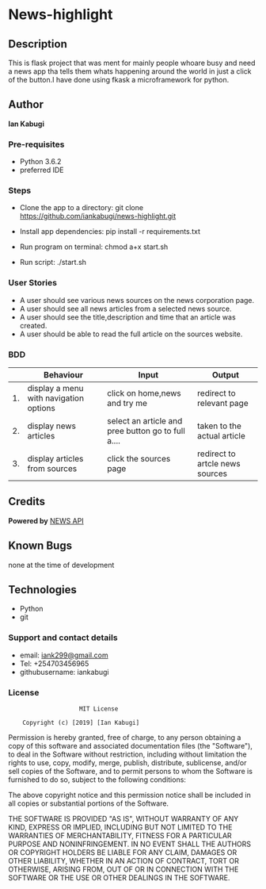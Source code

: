# News-highlight

## Description
 This is flask project that was ment for mainly people whoare busy and need a news app tha tells them whats happening around the world in just a click of the button.I have done using fkask a microframework for python.
## Author

 **Ian Kabugi** 

### Pre-requisites
* Python 3.6.2
* preferred IDE


### Steps
* Clone the app to a directory:
    git clone https://github.com/iankabugi/news-highlight.git

* Install app dependencies:
    pip install -r requirements.txt
* Run program on terminal:
    chmod a+x start.sh
* Run script:
    ./start.sh
### User Stories

* A user should see various news sources on the news corporation page.
* A user should see all news articles from a selected news source.
* A user should see the title,description and time that an article was created.
* A user should be able to read the full article on the sources website.


### BDD
|     | Behaviour    |          Input                  | Output    | 
|------| --------------------|---------------|------------------
|  1. | display a menu with navigation options    | click on home,news and try me     | redirect to relevant page     |
|  2. | display news articles | select an article and pree button go to full a....   | taken to the actual article|
|  3. | display articles from sources   | click the sources page      | redirect to artcle news sources  |


## Credits

**Powered by** [ NEWS API](https://newsapi.org/)

## Known Bugs
  
  none at the time of development

## Technologies

* Python
* git

### Support and contact details

* email: iank299@gmail.com
* Tel: +254703456965
* githubusername: iankabugi

### License

                        MIT License

        Copyright (c) [2019] [Ian Kabugi]

Permission is hereby granted, free of charge, to any person obtaining a copy
of this software and associated documentation files (the "Software"), to deal
in the Software without restriction, including without limitation the rights
to use, copy, modify, merge, publish, distribute, sublicense, and/or sell
copies of the Software, and to permit persons to whom the Software is
furnished to do so, subject to the following conditions:

The above copyright notice and this permission notice shall be included in all
copies or substantial portions of the Software.

THE SOFTWARE IS PROVIDED "AS IS", WITHOUT WARRANTY OF ANY KIND, EXPRESS OR
IMPLIED, INCLUDING BUT NOT LIMITED TO THE WARRANTIES OF MERCHANTABILITY,
FITNESS FOR A PARTICULAR PURPOSE AND NONINFRINGEMENT. IN NO EVENT SHALL THE
AUTHORS OR COPYRIGHT HOLDERS BE LIABLE FOR ANY CLAIM, DAMAGES OR OTHER
LIABILITY, WHETHER IN AN ACTION OF CONTRACT, TORT OR OTHERWISE, ARISING FROM,
OUT OF OR IN CONNECTION WITH THE SOFTWARE OR THE USE OR OTHER DEALINGS IN THE
SOFTWARE.
